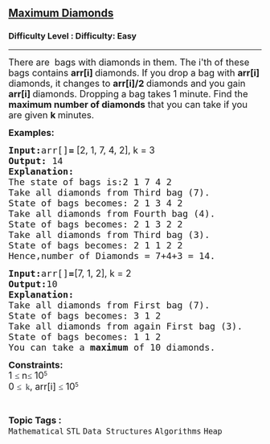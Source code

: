 <h2><a href="https://www.geeksforgeeks.org/problems/chinky-and-diamonds3340/1?page=1&category=Heap&sortBy=difficulty">Maximum Diamonds</a></h2><h3>Difficulty Level : Difficulty: Easy</h3><hr><div class="problems_problem_content__Xm_eO" bis_skin_checked="1"><p><span style="font-size: 18px;">There are &nbsp;bags with diamonds in them. The i'th of these bags contains <strong>arr[i] </strong>diamonds. If you drop a bag with <strong>arr[i]</strong> diamonds, it changes to <strong>arr[i]/2 </strong>diamonds and you gain <strong>arr[i]&nbsp;</strong>diamonds. Dropping a bag takes 1 minute. Find the <strong>maximum number of diamonds</strong> that you can take if you are given <strong>k </strong>minutes.</span></p>
<p><span style="font-size: 18px;"><strong>Examples:</strong></span></p>
<pre><span style="font-size: 18px;"><strong>Input:</strong>arr[]<strong style="font-family: -apple-system, BlinkMacSystemFont, 'Segoe UI', Roboto, Oxygen, Ubuntu, Cantarell, 'Open Sans', 'Helvetica Neue', sans-serif;">= </strong><span style="font-family: -apple-system, BlinkMacSystemFont, 'Segoe UI', Roboto, Oxygen, Ubuntu, Cantarell, 'Open Sans', 'Helvetica Neue', sans-serif;">[2, 1, 7, 4, 2], k = 3</span><strong><br></strong></span><span style="font-size: 18px;"><strong>Output: </strong>14</span>
<span style="font-size: 18px;"><strong>Explanation:</strong></span>
<span style="font-size: 18px;">The state of bags is:2 1 7 4 2
Take all diamonds from Third bag (7).</span><span style="font-size: 18px;">
State of bags becomes: 2 1 3 4 2 
Take all diamonds from Fourth bag (4).
State of bags becomes: 2 1 3 2 2
Take all diamonds from Third bag (3).<br></span><span style="font-size: 18px;">State of bags becomes: 2 1 1 2 2 
Hence,number of Diamonds = 7+4+3 = 14.</span></pre>
<pre><span style="font-size: 18px;"><strong>Input:</strong>arr[]<strong style="font-family: -apple-system, BlinkMacSystemFont, 'Segoe UI', Roboto, Oxygen, Ubuntu, Cantarell, 'Open Sans', 'Helvetica Neue', sans-serif;">=</strong><span style="font-family: -apple-system, BlinkMacSystemFont, 'Segoe UI', Roboto, Oxygen, Ubuntu, Cantarell, 'Open Sans', 'Helvetica Neue', sans-serif;">[7, 1, 2], k = 2</span></span>
<span style="font-size: 18px;"><strong>Output:</strong>10</span>
<span style="font-size: 18px;"><strong>Explanation:<br></strong>Take all diamonds from First bag (7).<br>State of bags becomes: 3 1 2 <br>Take all diamonds from again First bag (3).<br>State of bags becomes: 1 1 2<br></span><span style="font-size: 18px;">You can take a <strong>maximum </strong>of 10 diamonds.</span>
</pre>
<p><span style="font-size: 18px;"><strong>Constraints:</strong></span><br><span style="font-size: 18px;">1&nbsp;</span><span style="background-color: #ffffff; color: #1e2229; font-family: Nunito; font-size: 17px;">≤</span><span style="font-size: 18px;"> n</span><span style="background-color: #ffffff; color: #1e2229; font-family: Nunito; font-size: 17px;">≤</span><span style="font-size: 18px;">&nbsp;10</span><sup>5<br></sup><span style="font-size: 18px;">0&nbsp;</span><span style="background-color: #ffffff; color: #1e2229; font-family: Nunito; font-size: 17px;">≤&nbsp; k</span><span style="font-size: 18px;">, arr[i] </span><span style="background-color: #ffffff; color: #1e2229; font-family: Nunito; font-size: 17px;">≤</span><span style="font-size: 18px;">&nbsp;10</span><sup>5</sup></p></div><br><p><span style=font-size:18px><strong>Topic Tags : </strong><br><code>Mathematical</code>&nbsp;<code>STL</code>&nbsp;<code>Data Structures</code>&nbsp;<code>Algorithms</code>&nbsp;<code>Heap</code>&nbsp;